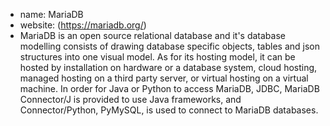 * name: MariaDB
* website: (https://mariadb.org/)
* MariaDB is an open source relational database and it's database modelling consists of drawing database specific objects, tables and json structures into one visual model. As for its hosting model, it can be hosted by installation on hardware or a database system, cloud hosting, managed hosting on a third party server, or virtual hosting on a virtual machine. In order for Java or Python to access MariaDB, JDBC, MariaDB Connector/J is provided to use Java frameworks, and Connector/Python, PyMySQL, is used to connect to MariaDB databases.
